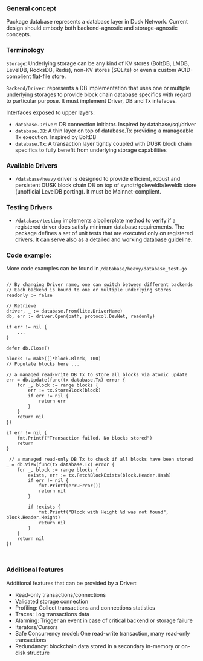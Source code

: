 ### General concept
Package database represents a database layer in Dusk Network. Current design should embody both backend-agnostic and storage-agnostic concepts.

###  Terminology

`Storage`: Underlying storage can be any kind of KV stores (BoltDB, LMDB, LevelDB, RocksDB, Redis), non-KV stores (SQLite) or even a custom ACID-complient flat-file store.

`Backend/Driver`: represents a DB implementation that uses one or multiple underlying storages to provide block chain database specifics with regard to particular purpose. It must implement Driver, DB and Tx intefaces.

Interfaces exposed to upper layers:

- `database.Driver`: DB connection initiator. Inspired by database/sql/driver
- `database.DB`: A thin layer on top of database.Tx providing a manageable Tx execution. Inspired by BoltDB
- `database.Tx`: A transaction layer tightly coupled with DUSK block chain specifics to fully benefit from underlying storage capabilities


### Available Drivers

- `/database/heavy` driver is designed to provide efficient, robust and persistent DUSK block chain DB on top of syndtr/goleveldb/leveldb store (unofficial LevelDB porting). It must be Mainnet-complient.

### Testing Drivers
- `/database/testing` implements a boilerplate method to verify if a registered driver does satisfy minimum database requirements. The package defines a set of unit tests that are executed only on registered drivers. It can serve also as a detailed and working database guideline.

### Code example:

More code examples can be found in `/database/heavy/database_test.go`

```

// By changing Driver name, one can switch between different backends
// Each backend is bound to one or multiple underlying stores
readonly := false

// Retrieve
driver, _ := database.From(lite.DriverName)
db, err := driver.Open(path, protocol.DevNet, readonly)

if err != nil {
	...
}

defer db.Close()

blocks := make([]*block.Block, 100)
// Populate blocks here ...

// a managed read-write DB Tx to store all blocks via atomic update
err = db.Update(func(tx database.Tx) error {
	for _, block := range blocks {
		err := tx.StoreBlock(block)
		if err != nil {
			return err
		}
	}
	return nil
})

if err != nil {
	fmt.Printf("Transaction failed. No blocks stored")
	return
}

 // a managed read-only DB Tx to check if all blocks have been stored
_ = db.View(func(tx database.Tx) error {
	for _, block := range blocks {
		exists, err := tx.FetchBlockExists(block.Header.Hash)
		if err != nil {
			fmt.Printf(err.Error())
			return nil
		}

		if !exists {
			fmt.Printf("Block with Height %d was not found", block.Header.Height)
			return nil
		}
	}
	return nil
})



```

### Additional features

Additional features that can be provided by a Driver:

- Read-only transactions/connections
- Validated storage connection
- Profiling: Collect transactions and connections statistics
- Traces: Log transactions data
- Alarming: Trigger an event in case of critical backend or storage failure
- Iterators/Cursors
- Safe Concurrency model: One read-write transaction, many read-only transactions
- Redundancy: blockchain data stored in a secondary in-memory or on-disk structure
